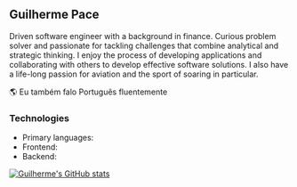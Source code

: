 ## Guilherme Pace
Driven software engineer with a background in finance. Curious problem solver and passionate for tackling challenges that combine analytical and strategic thinking. I enjoy the process of developing applications and collaborating with others to develop effective software solutions. I also have a life-long passion for aviation and the sport of soaring in particular. 



🌎 Eu também falo Português fluentemente

### Technologies
* Primary languages: 
* Frontend: 
* Backend: 

[![Guilherme's GitHub stats](https://github-readme-stats.vercel.app/api?username=guipace&count_private=true&show_icons=true&theme=dark&hide_rank=true&hide_title=true)](https://github.com/guipace/github-readme-stats)

<!--
**guipace/guipace** is a ✨ _special_ ✨ repository because its `README.md` (this file) appears on your GitHub profile.

Here are some ideas to get you started:

- 🔭 I’m currently working on ...
- 🌱 I’m currently learning ...
- 👯 I’m looking to collaborate on ...
- 🤔 I’m looking for help with ...
- 💬 Ask me about ...
- 📫 How to reach me: ...
- 😄 Pronouns: ...
- ⚡ Fun fact: ...
-->
